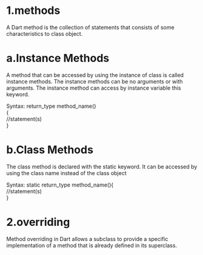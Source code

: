 # 1.methods 
A Dart method is the collection of statements that consists of some characteristics to class object. 
# a.Instance Methods
A method that can be accessed by using the instance of class is called instance methods. The instance methods can be no arguments or with arguments. The instance method can access by instance variable this keyword.


Syntax:
return_type method_name(<list of arguments>)   
{  
//statement(s)  
}  


# b.Class Methods
The class method is declared with the static keyword. It can be accessed by using the class name instead of the class object

Syntax:
static return_type method_name(){  
  //statement(s)  
}  

# 2.overriding
Method overriding in Dart allows a subclass to provide a specific implementation of a method that is already defined in its superclass.
